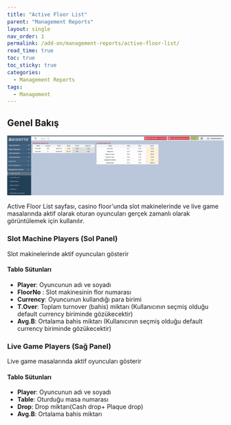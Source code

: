 ```yaml
---
title: "Active Floor List"
parent: "Management Reports"
layout: single
nav_order: 1
permalink: /add-on/management-reports/active-floor-list/
read_time: true
toc: true
toc_sticky: true
categories:
  - Management Reports
tags:
  - Management
---
```


## Genel Bakış
![img.png](img.png)

Active Floor List sayfası, casino floor'unda slot makinelerinde ve live game masalarında aktif olarak oturan oyuncuları gerçek zamanlı olarak görüntülemek için kullanılır.

### Slot Machine Players (Sol Panel)
Slot makinelerinde aktif oyuncuları gösterir

#### Tablo Sütunları
- **Player**: Oyuncunun adı ve soyadı
- **FloorNo** : Slot makinesinin flor numarası
- **Currency**: Oyuncunun kullandığı para birimi
- **T.Over**: Toplam turnover (bahis) miktarı (Kullanıcının seçmiş olduğu default currency biriminde gözükecektir)
- **Avg.B**: Ortalama bahis miktarı (Kullanıcının seçmiş olduğu default currency biriminde gözükecektir)

### Live Game Players (Sağ Panel)
Live game masalarında aktif oyuncuları gösterir

#### Tablo Sütunları
- **Player**: Oyuncunun adı ve soyadı
- **Table**: Oturduğu masa numarası
- **Drop**: Drop miktarı(Cash drop+ Plaque drop)
- **Avg.B**: Ortalama bahis miktarı

